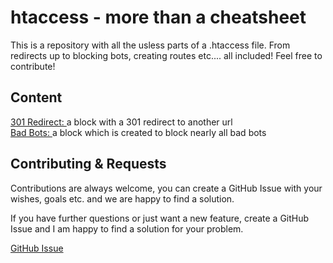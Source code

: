 
# htaccess - more than a cheatsheet

This is a repository with all the usless parts of a .htaccess file. From redirects up to blocking bots, creating routes etc.... all included! Feel free to contribute!


## Content

[301 Redirect: ](https://github.com/haupt-pascal/htaccess/301_redirect.txt) a block with a 301 redirect to another url\
[Bad Bots: ](https://github.com/haupt-pascal/htaccess/bad_bots.txt) a block which is created to block nearly all bad bots


## Contributing & Requests

Contributions are always welcome, you can create a GitHub Issue with your wishes, goals etc. and we are happy to find a solution. 

If you have further questions or just want a new feature, create a GitHub Issue and I am happy to find a solution for your problem. 

[GitHub Issue](https://github.com/haupt-pascal/htaccess/issues)

